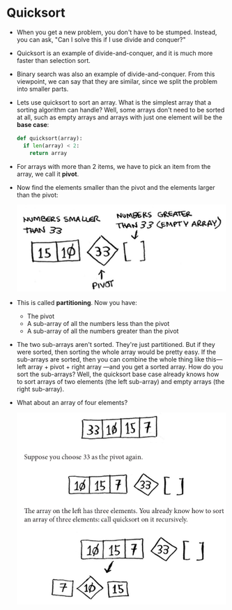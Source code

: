 # Quicksort

- When you get a new problem, you don't have to be stumped. Instead, you can ask, "Can I solve this if I use divide and conquer?"

- Quicksort is an example of divide-and-conquer, and it is much more faster than selection sort.

- Binary search was also an example of divide-and-conquer. From this viewpoint, we can say that they are similar, since we split the problem into smaller parts.

- Lets use quicksort to sort an array. What is the simplest array that a sorting algorithm can handle? Well, some arrays don't need to be sorted at all, such as empty arrays and arrays with just one element will be the **base case**:

  ```python
  def quicksort(array):
    if len(array) < 2:
      return array
  ```

- For arrays with more than 2 items, we have to pick an item from the array, we call it **pivot**.

- Now find the elements smaller than the pivot and the elements larger than the pivot:

  ![pivot](images/pivot.png)

- This is called **partitioning**. Now you have:

  - The pivot
  - A sub-array of all the numbers less than the pivot
  - A sub-array of all the numbers greater than the pivot

- The two sub-arrays aren't sorted. They're just partitioned. But if they were sorted, then sorting the whole array would be pretty easy. If the sub-arrays are sorted, then you can combine the whole thing like this— left array + pivot + right array —and you get a sorted array. How do you sort the sub-arrays? Well, the quicksort base case already knows how to sort arrays of two elements (the left sub-array) and empty arrays (the right sub-array).

- What about an array of four elements?

  ![recursion](images/recursion.png)
